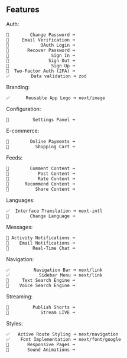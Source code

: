 ## Features

  Auth:

    🚧        Change Password ➜ 
    🚧     Email Verification ➜ 
    🚧            OAuth Login ➜ 
    🚧       Recover Password ➜ 
    🔄                Sign In ➜ 
    🚧               Sign Out ➜ 
    🚧                Sign Up ➜ 
    🚧  Two-Factor Auth (2FA) ➜ 
    ✅        Data validation ➜ zod

  Branding:

    ✅      Reusable App Logo ➜ next/image

  Configuration:

    🚧         Settings Panel ➜ 

  E-commerce:

    🚧        Online Payments ➜ 
    🚧          Shopping Cart ➜ 

  Feeds:

    🚧        Comment Content ➜ 
    🚧           Post Content ➜ 
    🚧           Rate Content ➜ 
    🚧      Recommend Content ➜ 
    🚧          Share Content ➜ 

  Languages:

    ✅  Interface Translation ➜ next-intl
    🔄        Change Language ➜ 

  Messages:

    🚧 Activity Notifications ➜ 
    🚧    Email Notifications ➜ 
    🚧         Real-Time Chat ➜ 

  Navigation:

    ✅         Navigation Bar ➜ next/link
    ✅           Sidebar Menu ➜ next/link
    🚧     Text Search Engine ➜ 
    🚧    Voice Search Engine ➜ 

  Streaming:

    🚧         Publish Shorts ➜ 
    🚧            Stream LIVE ➜ 

  Styles:

    ✅   Active Route Styling ➜ next/navigation
    ✅    Font Implementation ➜ next/font/google
    🚧       Responsive Pages ➜ 
    🚧       Sound Animations ➜ 
